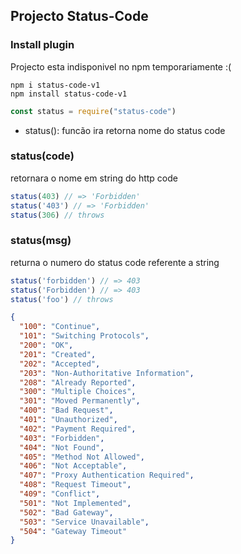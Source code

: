 ## Projecto Status-Code 

### Install plugin
Projecto esta indisponivel no npm temporariamente  :(
```
npm i status-code-v1
npm install status-code-v1
```

```js
const status = require("status-code")

```
- status(): funcão ira retorna nome do status code

### status(code) 
retornara o nome em string do http code
```js
status(403) // => 'Forbidden'
status('403') // => 'Forbidden'
status(306) // throws
```
### status(msg)
returna o numero do status code referente a string

```js
status('forbidden') // => 403
status('Forbidden') // => 403
status('foo') // throws
```

```json
{
  "100": "Continue",
  "101": "Switching Protocols",
  "200": "OK",
  "201": "Created",
  "202": "Accepted",
  "203": "Non-Authoritative Information",
  "208": "Already Reported",
  "300": "Multiple Choices",
  "301": "Moved Permanently",
  "400": "Bad Request",
  "401": "Unauthorized",
  "402": "Payment Required",
  "403": "Forbidden",
  "404": "Not Found",
  "405": "Method Not Allowed",
  "406": "Not Acceptable",
  "407": "Proxy Authentication Required",
  "408": "Request Timeout",
  "409": "Conflict",
  "501": "Not Implemented",
  "502": "Bad Gateway",
  "503": "Service Unavailable",
  "504": "Gateway Timeout"
}
```